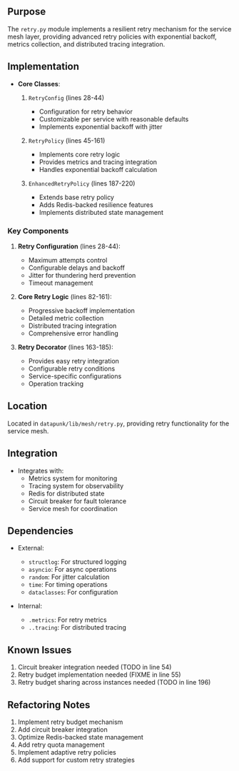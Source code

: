 ## Purpose

The `retry.py` module implements a resilient retry mechanism for the service mesh layer, providing advanced retry policies with exponential backoff, metrics collection, and distributed tracing integration.

## Implementation

- **Core Classes**:

  1. `RetryConfig` (lines 28-44)

     - Configuration for retry behavior
     - Customizable per service with reasonable defaults
     - Implements exponential backoff with jitter

  2. `RetryPolicy` (lines 45-161)

     - Implements core retry logic
     - Provides metrics and tracing integration
     - Handles exponential backoff calculation

  3. `EnhancedRetryPolicy` (lines 187-220)
     - Extends base retry policy
     - Adds Redis-backed resilience features
     - Implements distributed state management

### Key Components

1. **Retry Configuration** (lines 28-44):

   - Maximum attempts control
   - Configurable delays and backoff
   - Jitter for thundering herd prevention
   - Timeout management

2. **Core Retry Logic** (lines 82-161):

   - Progressive backoff implementation
   - Detailed metric collection
   - Distributed tracing integration
   - Comprehensive error handling

3. **Retry Decorator** (lines 163-185):
   - Provides easy retry integration
   - Configurable retry conditions
   - Service-specific configurations
   - Operation tracking

## Location

Located in `datapunk/lib/mesh/retry.py`, providing retry functionality for the service mesh.

## Integration

- Integrates with:
  - Metrics system for monitoring
  - Tracing system for observability
  - Redis for distributed state
  - Circuit breaker for fault tolerance
  - Service mesh for coordination

## Dependencies

- External:

  - `structlog`: For structured logging
  - `asyncio`: For async operations
  - `random`: For jitter calculation
  - `time`: For timing operations
  - `dataclasses`: For configuration

- Internal:
  - `.metrics`: For retry metrics
  - `..tracing`: For distributed tracing

## Known Issues

1. Circuit breaker integration needed (TODO in line 54)
2. Retry budget implementation needed (FIXME in line 55)
3. Retry budget sharing across instances needed (TODO in line 196)

## Refactoring Notes

1. Implement retry budget mechanism
2. Add circuit breaker integration
3. Optimize Redis-backed state management
4. Add retry quota management
5. Implement adaptive retry policies
6. Add support for custom retry strategies
